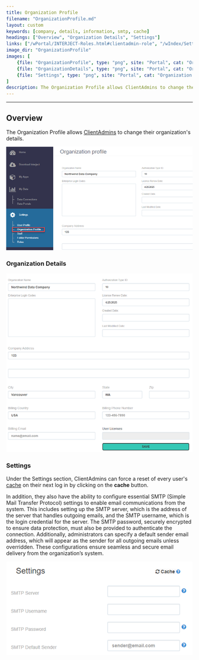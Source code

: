 ```yaml
---
title: Organization Profile
filename: "OrganizationProfile.md"
layout: custom
keywords: [company, details, information, smtp, cache]
headings: ["Overview", "Organization Details", "Settings"]
links: ["/wPortal/INTERJECT-Roles.html#clientadmin-role", "/wIndex/SettingsCache.html"]
image_dir: "OrganizationProfile"
images: [
	{file: "OrganizationProfile", type: "png", site: "Portal", cat: "Organization Profile", sub: "", report: "", ribbon: "", config: ""},
	{file: "OrganizationDetails", type: "png", site: "Portal", cat: "Organization Profile", sub: "", report: "", ribbon: "", config: ""},
	{file: "Settings", type: "png", site: "Portal", cat: "Organization Profile", sub: "", report: "", ribbon: "", config: ""}
]
description: The Organization Profile allows ClientAdmins to change their organization's details.
---
```

* * *

## Overview

The Organization Profile allows [ClientAdmins](/wPortal/INTERJECT-Roles.html#clientadmin-role) to change their organization's details.

![](/images/OrganizationProfile/OrganizationProfile.png)
<br>

### Organization Details



![](/images/OrganizationProfile/OrganizationDetails.png)
<br>

### Settings

Under the Settings section, ClientAdmins can force a reset of every user's [cache](/wIndex/SettingsCache.html) on their next log in by clicking on the **cache** button.

In addition, they also have the ability to configure essential SMTP (Simple Mail Transfer Protocol) settings to enable email communications from the system. This includes setting up the SMTP server, which is the address of the server that handles outgoing emails, and the SMTP username, which is the login credential for the server. The SMTP password, securely encrypted to ensure data protection, must also be provided to authenticate the connection. Additionally, administrators can specify a default sender email address, which will appear as the sender for all outgoing emails unless overridden. These configurations ensure seamless and secure email delivery from the organization’s system.

![](/images/OrganizationProfile/Settings.png)
<br>
